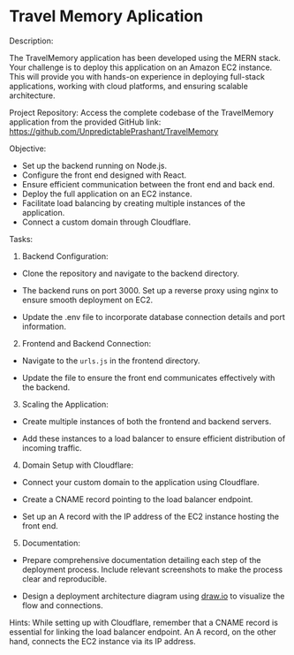 # Travel Memory Aplication
Description:

The TravelMemory application has been developed using the MERN stack. Your challenge is to deploy this application on an Amazon EC2 instance. This will provide you with hands-on experience in deploying full-stack applications, working with cloud platforms, and ensuring scalable architecture.

Project Repository:
Access the complete codebase of the TravelMemory application from the provided GitHub link: https://github.com/UnpredictablePrashant/TravelMemory

Objective:
- Set up the backend running on Node.js.
- Configure the front end designed with React.
- Ensure efficient communication between the front end and back end.
- Deploy the full application on an EC2 instance.
- Facilitate load balancing by creating multiple instances of the application.
- Connect a custom domain through Cloudflare.

 Tasks:
1. Backend Configuration:

- Clone the repository and navigate to the backend directory.

- The backend runs on port 3000. Set up a reverse proxy using nginx to ensure smooth deployment on EC2.

- Update the .env file to incorporate database connection details and port information.

2. Frontend and Backend Connection:

- Navigate to the `urls.js` in the frontend directory.

 - Update the file to ensure the front end communicates effectively with the backend.

3. Scaling the Application:

- Create multiple instances of both the frontend and backend servers.

- Add these instances to a load balancer to ensure efficient distribution of incoming traffic.

4. Domain Setup with Cloudflare:

- Connect your custom domain to the application using Cloudflare.

- Create a CNAME record pointing to the load balancer endpoint.

- Set up an A record with the IP address of the EC2 instance hosting the front end.

5. Documentation:

- Prepare comprehensive documentation detailing each step of the deployment process. Include relevant screenshots to make the process clear and reproducible.

- Design a deployment architecture diagram using [draw.io](https://www.draw.io/) to visualize the flow and connections.


Hints:
While setting up with Cloudflare, remember that a CNAME record is essential for linking the load balancer endpoint. An A record, on the other hand, connects the EC2 instance via its IP address.

